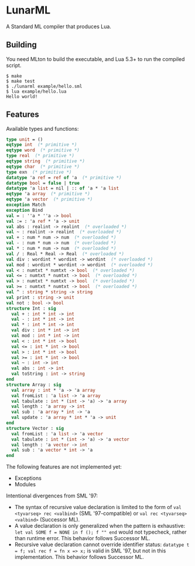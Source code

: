 # LunarML

A Standard ML compiler that produces Lua.

## Building

You need MLton to build the executable, and Lua 5.3+ to run the compiled script.

```
$ make
$ make test
$ ./lunarml example/hello.sml
$ lua example/hello.lua
Hello world!
```

## Features

Available types and functions:

```sml
type unit = ()
eqtype int  (* primitive *)
eqtype word  (* primitive *)
type real  (* primitive *)
eqtype string  (* primitive *)
eqtype char  (* primitive *)
type exn  (* primitive *)
datatype 'a ref = ref of 'a  (* primitive *)
datatype bool = false | true
datatype 'a list = nil | :: of 'a * 'a list
eqtype 'a array  (* primitive *)
eqtype 'a vector  (* primitive *)
exception Match
exception Bind
val = : ''a * ''a -> bool
val := : 'a ref * 'a -> unit
val abs : realint -> realint  (* overloaded *)
val ~ : realint -> realint  (* overloaded *)
val + : num * num -> num  (* overloaded *)
val - : num * num -> num  (* overloaded *)
val * : num * num -> num  (* overloaded *)
val / : Real * Real -> Real  (* overloaded *)
val div : wordint * wordint -> wordint  (* overloaded *)
val mod : wordint * wordint -> wordint  (* overloaded *)
val < : numtxt * numtxt -> bool  (* overloaded *)
val <= : numtxt * numtxt -> bool  (* overloaded *)
val > : numtxt * numtxt -> bool  (* overloaded *)
val >= : numtxt * numtxt -> bool  (* overloaded *)
val ^ : string * string -> string
val print : string -> unit
val not : bool -> bool
structure Int : sig
  val + : int * int -> int
  val - : int * int -> int
  val * : int * int -> int
  val div : int * int -> int
  val mod : int * int -> int
  val < : int * int -> bool
  val <= : int * int -> bool
  val > : int * int -> bool
  val >= : int * int -> bool
  val ~ : int -> int
  val abs : int -> int
  val toString : int -> string
end
structure Array : sig
  val array : int * 'a -> 'a array
  val fromList : 'a list -> 'a array
  val tabulate : int * (int -> 'a) -> 'a array
  val length : 'a array -> int
  val sub : 'a array * int -> 'a
  val update : 'a array * int * 'a -> unit
end
structure Vector : sig
  val fromList : 'a list -> 'a vector
  val tabulate : int * (int -> 'a) -> 'a vector
  val length : 'a vector -> int
  val sub : 'a vector * int -> 'a
end
```

The following features are not implemented yet:

* Exceptions
* Modules

Intentional divergences from SML '97:

* The syntax of recursive value declaration is limited to the form of `val <tyvarseq> rec <valbind>` (SML '97-compatible) or `val rec <tyvarseq> <valbind>` (Successor ML).
* A value declaration is only generalized when the pattern is exhaustive: `let val SOME f = NONE in f (); f "" end` would not typecheck, rather than runtime error.  This behavior follows Successor ML.
* Recursive value declaration cannot override identifier status: `datatype t = f; val rec f = fn x => x;` is valid in SML '97, but not in this implementation.  This behavior follows Successor ML.
